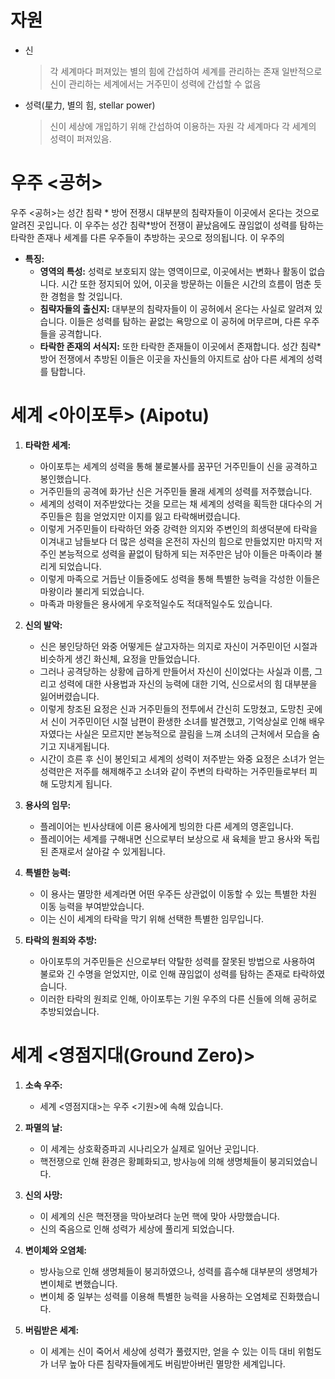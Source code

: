# 자원

- 신

  > 각 세계마다 퍼져있는 별의 힘에 간섭하여 세계를 관리하는 존재
  > 일반적으로 신이 관리하는 세계에서는 거주민이 성력에 간섭할 수 없음

- 성력(星力, 별의 힘, stellar power)
  > 신이 세상에 개입하기 위해 간섭하여 이용하는 자원
  > 각 세계마다 각 세계의 성력이 퍼져있음.

# 우주 <공허>

우주 <공허>는 성간 침략 * 방어 전쟁시 대부분의 침략자들이 이곳에서 온다는 것으로 알려진 곳입니다. 이 우주는 성간 침략*방어 전쟁이 끝났음에도 끊임없이 성력를 탐하는 타락한 존재나 세계를 다른 우주들이 추방하는 곳으로 정의됩니다. 이 우주의

- **특징:**
  - **영역의 특성:** 성력로 보호되지 않는 영역이므로, 이곳에서는 변화나 활동이 없습니다. 시간 또한 정지되어 있어, 이곳을 방문하는 이들은 시간의 흐름이 멈춘 듯한 경험을 할 것입니다.
  - **침략자들의 출신지:** 대부분의 침략자들이 이 공허에서 온다는 사실로 알려져 있습니다. 이들은 성력를 탐하는 끝없는 욕망으로 이 공허에 머무르며, 다른 우주들을 공격합니다.
  - **타락한 존재의 서식지:** 또한 타락한 존재들이 이곳에서 존재합니다. 성간 침략\*방어 전쟁에서 추방된 이들은 이곳을 자신들의 아지트로 삼아 다른 세계의 성력를 탐합니다.

# 세계 <아이포투> (Aipotu)

1. **타락한 세계:**

   - 아이포투는 세계의 성력을 통해 불로불사를 꿈꾸던 거주민들이 신을 공격하고 봉인했습니다.
   - 거주민들의 공격에 화가난 신은 거주민들 몰래 세계의 성력를 저주했습니다.
   - 세계의 성력이 저주받았다는 것을 모르는 채 세계의 성력을 획득한 대다수의 거주민들은 힘을 얻었지만 이지를 잃고 타락해버렸습니다.
   - 이렇게 거주민들이 타락하던 와중 강력한 의지와 주변인의 희생덕분에 타락을 이겨내고 남들보다 더 많은 성력을 온전히 자신의 힘으로 만들었지만 마지막 저주인 본능적으로 성력을 끝없이 탐하게 되는 저주만은 남아 이들은 마족이라 불리게 되었습니다.
   - 이렇게 마족으로 거듭난 이들중에도 성력을 통해 특별한 능력을 각성한 이들은 마왕이라 불리게 되었습니다.
   - 마족과 마왕들은 용사에게 우호적일수도 적대적일수도 있습니다.

2. **신의 발악:**

   - 신은 봉인당하던 와중 어떻게든 살고자하는 의지로 자신이 거주민이던 시절과 비슷하게 생긴 화신체, 요정을 만들었습니다.
   - 그러나 공격당하는 상황에 급하게 만들어서 자신이 신이었다는 사실과 이름, 그리고 성력에 대한 사용법과 자신의 능력에 대한 기억, 신으로서의 힘 대부분을 잃어버렸습니다.
   - 이렇게 창조된 요정은 신과 거주민들의 전투에서 간신히 도망쳤고, 도망친 곳에서 신이 거주민이던 시절 남편이 환생한 소녀를 발견했고, 기억상실로 인해 배우자였다는 사실은 모르지만 본능적으로 끌림을 느껴 소녀의 근처에서 모습을 숨기고 지내게됩니다.
   - 시간이 흐른 후 신이 봉인되고 세계의 성력이 저주받는 와중 요정은 소녀가 얻는 성력만은 저주를 해제해주고 소녀와 같이 주변의 타락하는 거주민들로부터 피해 도망치게 됩니다.

3. **용사의 임무:**

   - 플레이어는 빈사상태에 이른 용사에게 빙의한 다른 세계의 영혼입니다.
   - 플레이어는 세계를 구해내면 신으로부터 보상으로 새 육체을 받고 용사와 독립된 존재로서 살아갈 수 있게됩니다.

4. **특별한 능력:**

   - 이 용사는 멸망한 세계라면 어떤 우주든 상관없이 이동할 수 있는 특별한 차원 이동 능력을 부여받았습니다.
   - 이는 신이 세계의 타락을 막기 위해 선택한 특별한 임무입니다.

5. **타락의 원죄와 추방:**
   - 아이포투의 거주민들은 신으로부터 약탈한 성력를 잘못된 방법으로 사용하여 불로와 긴 수명을 얻었지만, 이로 인해 끊임없이 성력를 탐하는 존재로 타락하였습니다.
   - 이러한 타락의 원죄로 인해, 아이포투는 기원 우주의 다른 신들에 의해 공허로 추방되었습니다.

# 세계 <영점지대(Ground Zero)>

1. **소속 우주:**

   - 세계 <영점지대>는 우주 <기원>에 속해 있습니다.

2. **파멸의 날:**

   - 이 세계는 상호확증파괴 시나리오가 실제로 일어난 곳입니다.
   - 핵전쟁으로 인해 환경은 황폐화되고, 방사능에 의해 생명체들이 붕괴되었습니다.

3. **신의 사망:**

   - 이 세계의 신은 핵전쟁을 막아보려다 눈먼 핵에 맞아 사망했습니다.
   - 신의 죽음으로 인해 성력가 세상에 풀리게 되었습니다.

4. **변이체와 오염체:**

   - 방사능으로 인해 생명체들이 붕괴하였으나, 성력를 흡수해 대부분의 생명체가 변이체로 변했습니다.
   - 변이체 중 일부는 성력를 이용해 특별한 능력을 사용하는 오염체로 진화했습니다.

5. **버림받은 세계:**
   - 이 세계는 신이 죽어서 세상에 성력가 풀렸지만, 얻을 수 있는 이득 대비 위험도가 너무 높아 다른 침략자들에게도 버림받아버린 멸망한 세계입니다.

